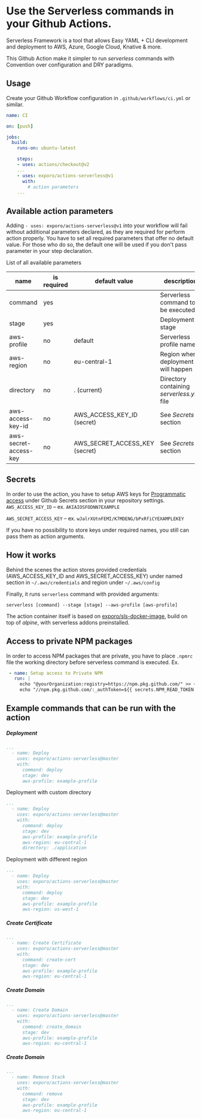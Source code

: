 Use the Serverless commands in your Github Actions.
============================================

Serverless Framework is a tool that allows Easy YAML + CLI development and deployment to AWS, Azure, Google Cloud, Knative & more.

This Github Action make it simpler to run *serverless* commands with Convention over configuration and DRY paradigms.


Usage
-----

Create your Github Workflow configuration in `.github/workflows/ci.yml` or similar.

```yaml
name: CI

on: [push]

jobs:
  build:
    runs-on: ubuntu-latest

    steps:
    - uses: actions/checkout@v2
    ...
    - uses: exporo/actions-serverless@v1
      with:
        # action parameters
    ...
```

Available action parameters
-----------------------

Adding `- uses: exporo/actions-serverless@v1` into your workflow will fail without additional parameters declared, as they are required for perform action properly.
You have to set all required parameters that offer no default value. For those who do so, the default one will be
used if you don't pass parameter in your step declaration.

List of all available parameters

|name                   |is required   	| default value                 | description                                   |   	
|---	                |---	        |---	                        |---	                                        |
| command  	            | yes           |   	                        | Serverless command to be executed  	        |
| stage 	            | yes 	        |   	                        | Deployment stage  	                        |
| aws-profile  	        | no  	        | default  	                    | Serverless profile name  	                    |
| aws-region  	        | no  	        | eu-central-1                  | Region where deployment will happen  	        |
| directory 	        | no  	        | . (current)                   | Directory containing *serverless.yml* file  	|
| aws-access-key-id 	| no  	        | AWS_ACCESS_KEY_ID (secret)    | See *Secrets* section  	                    |
| aws-secret-access-key | no  	        | AWS_SECRET_ACCESS_KEY (secret)| See *Secrets* section 	                    |


Secrets
-------------------------------------------
In order to use the action, you have to setup AWS keys for [Programmatic access][programatic-access]
under Github Secrets section in your repository settings.
`AWS_ACCESS_KEY_ID` – ex. `AKIAIOSFODNN7EXAMPLE`

`AWS_SECRET_ACCESS_KEY` – ex. `wJalrXUtnFEMI/K7MDENG/bPxRfiCYEXAMPLEKEY`

If you have no possibility to store keys under required names, you still can pass them
as action arguments.

How it works
-------------------------------------------
Behind the scenes the action stores provided credentials (AWS_ACCESS_KEY_ID and AWS_SECRET_ACCESS_KEY) 
under named section in `~/.aws/credentials` and region under `~/.aws/config`

Finally, it runs `serverless` command with provided arguments:

```shell script
serverless [command] --stage [stage] --aws-profile [aws-profile]
```

The action container itself is based on [exporo/sls-docker-image](https://github.com/exporo/sls-docker-image),
build on top of *alpine*, with serverless addons preinstalled.

Access to private NPM packages
--------------------------------------
In order to access NPM packages that are private, you have to place  `.npmrc` file 
 the working directory before serverless command is executed. Ex.
 
 ```yaml
  - name: Setup access to Private NPM
    run: |
      echo "@yourOrganization:registry=https://npm.pkg.github.com/" >> ~/.npmrc
      echo "//npm.pkg.github.com/:_authToken=${{ secrets.NPM_READ_TOKEN }}" >> ~/.npmrc
```

Example commands that can be run with the action
--------------------------------------

##### Deployment
```yaml
...
  - name: Deploy
    uses: exporo/actions-serverless@master
    with:
      command: deploy
      stage: dev
      aws-profile: example-profile
```

Deployment with custom directory
```yaml
...
  - name: Deploy
    uses: exporo/actions-serverless@master
    with:
      command: deploy
      stage: dev
      aws-profile: example-profile
      aws-region: eu-central-1
      directory: ./application
```


Deployment with different region
```yaml
...
  - name: Deploy
    uses: exporo/actions-serverless@master
    with:
      command: deploy
      stage: dev
      aws-profile: example-profile
      aws-region: us-west-1
```

##### Create Certificate
```yaml
...
  - name: Create Certificate
    uses: exporo/actions-serverless@master
    with:
      command: create-cert
      stage: dev
      aws-profile: example-profile
      aws-region: eu-central-1
```

##### Create Domain
```yaml
...
  - name: Create Domain
    uses: exporo/actions-serverless@master
    with:
      command: create_domain
      stage: dev
      aws-profile: example-profile
      aws-region: eu-central-1
```

##### Create Domain
```yaml
...
  - name: Remove Stack
    uses: exporo/actions-serverless@master
    with:
      command: remove
      stage: dev
      aws-profile: example-profile
      aws-region: eu-central-1
```


[programatic-access]: https://docs.aws.amazon.com/general/latest/gr/aws-sec-cred-types.html#access-keys-and-secret-access-keys
